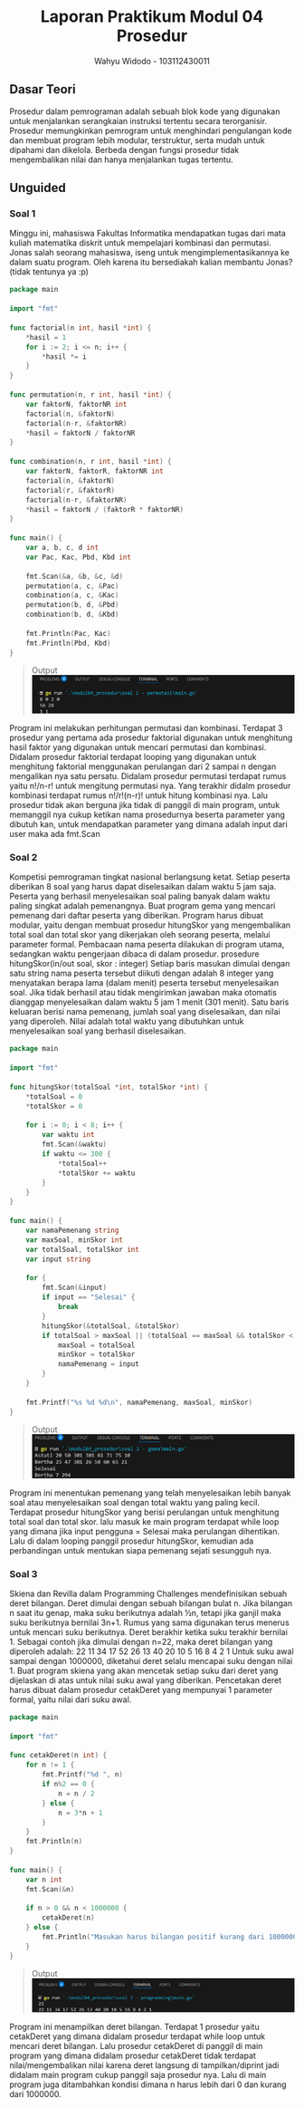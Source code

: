 # <h1 align="center">Laporan Praktikum Modul 04 <br> Prosedur</h1>
<p align="center">Wahyu Widodo - 103112430011</p>

## Dasar Teori

Prosedur dalam pemrograman adalah sebuah blok kode yang digunakan untuk menjalankan serangkaian instruksi tertentu secara terorganisir. Prosedur memungkinkan pemrogram untuk menghindari pengulangan kode dan membuat program lebih modular, terstruktur, serta mudah untuk dipahami dan dikelola. Berbeda dengan fungsi prosedur tidak mengembalikan nilai dan hanya menjalankan tugas tertentu.

## Unguided

### Soal 1

Minggu ini, mahasiswa Fakultas Informatika mendapatkan tugas dari mata kuliah matematika diskrit untuk mempelajari kombinasi dan permutasi. Jonas salah seorang mahasiswa, iseng untuk mengimplementasikannya ke dalam suatu program. Oleh karena itu bersediakah kalian membantu Jonas? (tidak tentunya ya :p)

```go
package main

import "fmt"

func factorial(n int, hasil *int) {
	*hasil = 1
	for i := 2; i <= n; i++ {
		*hasil *= i
	}
}

func permutation(n, r int, hasil *int) {
	var faktorN, faktorNR int
	factorial(n, &faktorN)
	factorial(n-r, &faktorNR)
	*hasil = faktorN / faktorNR
}

func combination(n, r int, hasil *int) {
	var faktorN, faktorR, faktorNR int
	factorial(n, &faktorN)
	factorial(r, &faktorR)
	factorial(n-r, &faktorNR)
	*hasil = faktorN / (faktorR * faktorNR)
}

func main() {
	var a, b, c, d int
	var Pac, Kac, Pbd, Kbd int

	fmt.Scan(&a, &b, &c, &d)
	permutation(a, c, &Pac)
	combination(a, c, &Kac)
	permutation(b, d, &Pbd)
	combination(b, d, &Kbd)

	fmt.Println(Pac, Kac)
	fmt.Println(Pbd, Kbd)
}

```

> Output <br>
> ![Screenshot bagian x](modul_04_prosedur/output/soal1.png)

Program ini melakukan perhitungan permutasi dan kombinasi. Terdapat 3 prosedur yang pertama ada prosedur faktorial digunakan untuk menghitung hasil faktor yang digunakan untuk mencari permutasi dan kombinasi. Didalam prosedur faktorial terdapat looping yang digunakan untuk menghitung faktorial menggunakan perulangan dari 2 sampai n dengan mengalikan nya satu persatu. Didalam prosedur permutasi terdapat rumus yaitu n!/n-r! untuk mengitung permutasi nya. Yang terakhir didalm prosedur kombinasi terdapat rumus n!/r!(n-r)! untuk hitung kombinasi nya. Lalu prosedur tidak akan berguna jika tidak di panggil di main program, untuk memanggil nya cukup ketikan nama prosedurnya beserta parameter yang dibutuh kan, untuk mendapatkan parameter yang dimana adalah input dari user maka ada fmt.Scan 
<br>
### Soal 2

Kompetisi pemrograman tingkat nasional berlangsung ketat. Setiap peserta diberikan 8 soal yang harus dapat diselesaikan dalam waktu 5 jam saja. Peserta yang berhasil menyelesaikan soal paling banyak dalam waktu paling singkat adalah pemenangnya.
Buat program gema yang mencari pemenang dari daftar peserta yang diberikan. Program 
harus dibuat modular, yaitu dengan membuat prosedur hitungSkor yang mengembalikan total soal dan total skor yang dikerjakan oleh seorang peserta, melalui parameter formal. 
Pembacaan nama peserta dilakukan di program utama, sedangkan waktu pengerjaan dibaca di dalam prosedur. prosedure hitungSkor(in/out soal, skor : integer) Setiap baris masukan dimulai dengan satu string nama peserta tersebut diikuti dengan adalah 
8 integer yang menyatakan berapa lama (dalam menit) peserta tersebut menyelesaikan soal. Jika tidak berhasil atau tidak mengirimkan jawaban maka otomatis dianggap menyelesaikan dalam waktu 5 jam 1 menit (301 menit). Satu baris keluaran berisi nama pemenang, jumlah soal yang diselesaikan, dan nilai yang diperoleh. Nilai adalah total waktu yang dibutuhkan untuk menyelesaikan soal yang berhasil diselesaikan.

```go
package main

import "fmt"

func hitungSkor(totalSoal *int, totalSkor *int) {
	*totalSoal = 0
	*totalSkor = 0

	for i := 0; i < 8; i++ {
		var waktu int
		fmt.Scan(&waktu)
		if waktu <= 300 {
			*totalSoal++
			*totalSkor += waktu
		}
	}
}

func main() {
	var namaPemenang string
	var maxSoal, minSkor int
	var totalSoal, totalSkor int
	var input string

	for {
		fmt.Scan(&input)
		if input == "Selesai" {
			break
		}
		hitungSkor(&totalSoal, &totalSkor)
		if totalSoal > maxSoal || (totalSoal == maxSoal && totalSkor < minSkor) {
			maxSoal = totalSoal
			minSkor = totalSkor
			namaPemenang = input
		}
	}

	fmt.Printf("%s %d %d\n", namaPemenang, maxSoal, minSkor)
}

```

> Output <br>
> ![Screenshot bagian x](modul_04_prosedur/output/soal2.png)

Program ini menentukan pemenang yang telah menyelesaikan lebih banyak soal atau menyelesaikan soal dengan total waktu yang paling kecil. Terdapat prosedur hitungSkor yang berisi perulangan untuk menghitung total soal dan total skor. lalu masuk ke main program terdapat while loop yang dimana jika input pengguna = Selesai maka perulangan dihentikan. Lalu di dalam looping panggil prosedur hitungSkor, kemudian ada perbandingan untuk mentukan siapa pemenang sejati sesungguh nya.
<br>
### Soal 3

Skiena dan Revilla dalam Programming Challenges mendefinisikan sebuah deret bilangan.
Deret dimulai dengan sebuah bilangan bulat n. Jika bilangan n saat itu genap, maka suku
berikutnya adalah ½n, tetapi jika ganjil maka suku berikutnya bernilai 3n+1. Rumus yang sama digunakan terus menerus untuk mencari suku berikutnya. Deret berakhir ketika suku terakhir bernilai 1. Sebagai contoh jika dimulai dengan n=22, maka deret bilangan yang diperoleh
adalah: 22 11 34 17 52 26 13 40 20 10 5 16 8 4 2 1
Untuk suku awal sampai dengan 1000000, diketahui deret selalu mencapai suku dengan nilai 1. Buat program skiena yang akan mencetak setiap suku dari deret yang dijelaskan di atas untuk nilai suku awal yang diberikan. Pencetakan deret harus dibuat dalam prosedur cetakDeret yang mempunyai 1 parameter formal, yaitu nilai dari suku awal.

```go
package main

import "fmt"

func cetakDeret(n int) {
	for n != 1 {
		fmt.Printf("%d ", n)
		if n%2 == 0 {
			n = n / 2
		} else {
			n = 3*n + 1
		}
	}
	fmt.Println(n)
}

func main() {
	var n int
	fmt.Scan(&n)

	if n > 0 && n < 1000000 {
		cetakDeret(n)
	} else {
		fmt.Println("Masukan harus bilangan positif kurang dari 1000000.")
	}
}

```

> Output <br>
> ![Screenshot bagian x](modul_04_prosedur/output/soal3.png)

Program ini menampilkan deret bilangan. Terdapat 1 prosedur yaitu cetakDeret yang dimana didalam prosedur terdapat while loop untuk mencari deret bilangan. Lalu prosedur cetakDeret di panggil di main program yang dimana didalam prosedur cetakDeret tidak terdapat nilai/mengembalikan nilai karena deret langsung di tampilkan/diprint jadi didalam main program cukup panggil saja prosedur nya. Lalu di main program juga ditambahkan kondisi dimana n harus lebih dari 0 dan kurang dari 1000000.
